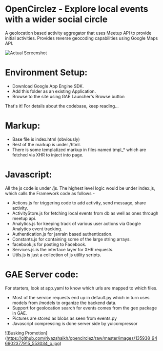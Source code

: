 # OpenCirclez - Explore local events with a wider social circle

A geolocation based activity aggregator that uses Meetup API to provide initial activities. Provides reverse geocoding capabilities using Google Maps API.

![Actual Screenshot](https://static1.squarespace.com/static/57096481f699bb7295adddac/588784ab03596ecad265719f/588784b9d1758e491a2f643c/1485276351956/Screen+Shot+2017-01-24+at+11.41.32+AM.png?format=2500w)

# Environment Setup:
- Download Google App Engine SDK.
- Add this folder as an existing Application.
- Browse to the site using GAE Launcher's Browse button

That's it! For details about the codebase, keep reading...

# Markup:
- Base file is index.html (obviously)
- Rest of the markup is under /html. 
- There is some templatized markup in files named tmpl_* which are fetched via XHR to inject into page.

# Javascript:

All the js code is under /js. The highest level logic would be under index.js, which calls the Framework code as follows - 
- Actions.js for triggering code to add activity, send message, share activity.
- ActivityStore.js for fetching local events from db as well as ones through meetup api.
- Analytics.js for keeping track of various user actions via Google Analytics event tracking.
- Authentication.js for janrain based authentication.
- Constants.js for containing some of the large string arrays.
- facebook.js for posting to Facebook.
- Services.js is the interface layer for XHR requests.
- Utils.js is just a collection of js utility scripts.

# GAE Server code:

For starters, look at app.yaml to know which urls are mapped to which files.
- Most of the service requests end up in default.py which in turn uses models from /models to organize the backend data.
- Support for geolocation search for events comes from the geo package in GAE.
- Pictures are stored as blobs as seen from events.py
- Javascript compressing is done server side by yuicompressor


![Busking Promotion]
(https://github.com/riyazshaikh/opencirclez/raw/master/images/135938_946902377915_553034_o.jpg)


